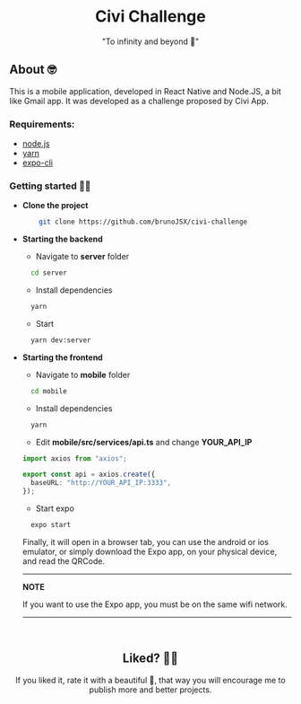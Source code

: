 <h1 align="center">
  Civi Challenge
</h1>

<div align="center">
 "To infinity and beyond 🚀"
</div>

## About 🤓

This is a mobile application, developed in React Native and Node.JS, a bit like Gmail app. It was developed as a challenge proposed by Civi App.

### Requirements:

- [node.js](https://nodejs.org/en/)
- [yarn](https://yarnpkg.com/)
- [expo-cli](https://docs.expo.dev/index.html)

### Getting started 🔧🆙

- **Clone the project**

  ```bash
      git clone https://github.com/brunoJSX/civi-challenge
  ```

- **Starting the backend**

  - Navigate to **server** folder

  ```bash
    cd server
  ```

  - Install dependencies

  ```bash
    yarn
  ```

  - Start

  ```bash
    yarn dev:server
  ```

- **Starting the frontend**

  - Navigate to **mobile** folder

  ```bash
    cd mobile
  ```

  - Install dependencies

  ```bash
    yarn
  ```

  - Edit **mobile/src/services/api.ts** and change **YOUR_API_IP**

  ```typescript
  import axios from "axios";

  export const api = axios.create({
    baseURL: "http://YOUR_API_IP:3333",
  });
  ```

  - Start expo

  ```bash
    expo start
  ```

  Finally, it will open in a browser tab, you can use the android or ios emulator, or simply download the Expo app, on your physical device, and read the QRCode.

  ***

  **NOTE**

  If you want to use the Expo app, you must be on the same wifi network.

  ***

&nbsp;

<h2 align="center">
 Liked? 🥳🚀
</h2>

<div align="center">
 If you liked it, rate it with a beautiful 🌟, that way you will encourage me to publish more and better projects.
</div>
